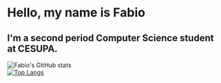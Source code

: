 # Hello, my name is Fabio 

## I'm a second period Computer Science student at CESUPA.
![Fabio's GitHub stats](https://github-readme-stats.vercel.app/api?username=FabioNeves00&show_icons=true&theme=tokyonight)<br>
[![Top Langs](https://github-readme-stats.vercel.app/api/top-langs/?username=FabioNeves00&layout=compact&theme=tokyonight)](https://github.com/anuraghazra/github-readme-stats)
